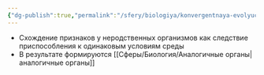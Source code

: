 ```yaml
---
{"dg-publish":true,"permalink":"/sfery/biologiya/konvergentnaya-evolyucziya/","tags":["Эволюция"]}
---
```


- Схождение признаков у неродственных организмов как следствие приспособления к одинаковым условиям среды 
- В результате формируются [[Сферы/Биология/Аналогичные органы\|аналогичные органы]] 